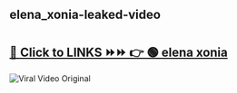 
 ## elena_xonia-leaked-video 

# <h2><a href="https://clipsfans.com/elena_xonia&ref=git">🔗 Click to LINKS ⏩⏩ 👉 🟢 elena xonia </a></h2>

<a href="https://clipsfans.com/elena_xonia&ref=git" rel="nofollow" data-target="animated-image.originalLink"><img src="https://i.ibb.co.com/xMMVF88/686577567.gif" alt="Viral Video Original" style="max-width: 100%; display: inline-block;" data-target="animated-image.originalImage"></a>
